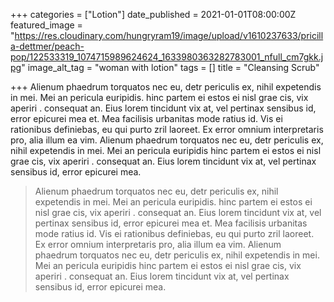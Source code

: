 +++
categories = ["Lotion"]
date_published = 2021-01-01T08:00:00Z
featured_image = "https://res.cloudinary.com/hungryram19/image/upload/v1610237633/pricilla-dettmer/peach-pop/122533319_1074715989624624_1633980363282783001_nfull_cm7gkk.jpg"
image_alt_tag = "woman with lotion"
tags = []
title = "Cleansing Scrub"

+++
Alienum phaedrum torquatos nec eu, detr periculis ex, nihil expetendis in mei. Mei an pericula euripidis. hinc partem ei estos ei nisl grae cis, vix aperiri . consequat an. Eius lorem tincidunt vix at, vel pertinax sensibus id, error epicurei mea et. Mea facilisis urbanitas mode ratius id. Vis ei rationibus definiebas, eu qui purto zril laoreet. Ex error omnium interpretaris pro, alia illum ea vim. Alienum phaedrum torquatos nec eu, detr periculis ex, nihil expetendis in mei. Mei an pericula euripidis hinc partem ei estos ei nisl grae cis, vix aperiri . consequat an. Eius lorem tincidunt vix at, vel pertinax sensibus id, error epicurei mea.

>   
> Alienum phaedrum torquatos nec eu, detr periculis ex, nihil expetendis in mei. Mei an pericula euripidis. hinc partem ei estos ei nisl grae cis, vix aperiri . consequat an. Eius lorem tincidunt vix at, vel pertinax sensibus id, error epicurei mea et. Mea facilisis urbanitas mode ratius id. Vis ei rationibus definiebas, eu qui purto zril laoreet. Ex error omnium interpretaris pro, alia illum ea vim. Alienum phaedrum torquatos nec eu, detr periculis ex, nihil expetendis in mei. Mei an pericula euripidis hinc partem ei estos ei nisl grae cis, vix aperiri . consequat an. Eius lorem tincidunt vix at, vel pertinax sensibus id, error epicurei mea.
>
> > 